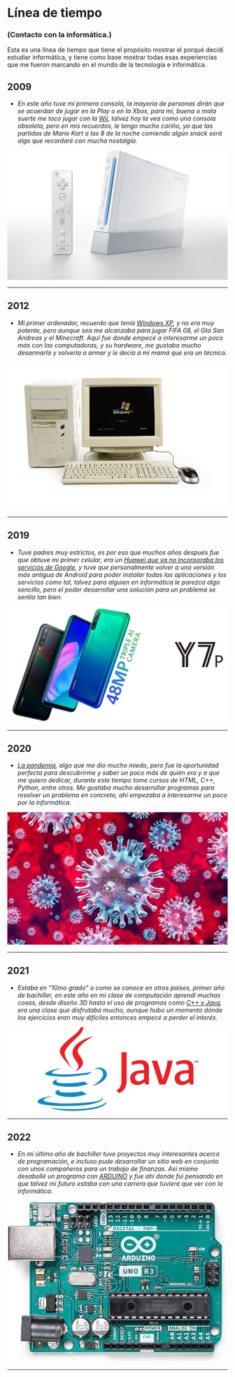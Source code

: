 # Línea de tiempo 
### (Contacto con la informática.)
Esta es una línea de tiempo que tiene el propósito mostrar el porqué decidí estudiar informática, y tiene como base mostrar todas esas experiencias que me fueron marcando en el mundo de la tecnología e informática.

2009
---

- *En este año tuve mi primera consola, la mayoría de personas dirán que se acuerdan de jugar en la Play o en la Xbox, para mí, buena o mala suerte me toco jugar con la [Wii](https://nintendo.fandom.com/es/wiki/Wii#:~:text=Wii%20es%20la%20consola%20de,consola%20hogare%C3%B1a%20principal%20de%20Nintendo.), talvez hoy la vea como una consola obsoleta, pero en mis recuerdos, le tengo mucho cariño, ya que las partidas de Mario Kart a las 8 de la noche comiendo algún snack será algo que recordaré con mucha nostalgia.*

<p align="center">
  <img src="./Wii.jpg" alt="Wii">
</p>

---

2012
---
- *Mi primer ordenador, recuerdo que tenía [Windows XP](https://www.profesionalreview.com/2020/12/20/historia-windows-xp/), y no era muy potente, pero aunque sea me alcanzaba para jugar FIFA 08, el Gta San Andreas y el Minecraft. Aquí fue donde empecé a interesarme un poco más con las computadoras, y su hardware, me gustaba mucho desarmarla y volverla a armar y le decía a mi mamá que era un técnico.*

<p align="center">
  <img src="./WindowsXp.jpg" alt="Windows">
</p>

---

2019
---
- *Tuve padres muy estrictos, es por eso que muchos años después fue que obtuve mi primer celular, era un [Huawei que ya no incorporaba los servicios de Google](https://www.pocket-lint.com/es-es/smartphones/noticias/huawei/148102-que-significa-la-prohibicion-de-google-de-huawei-para-su-telefono-huawei-u-honor/#:~:text=Estos%20tel%C3%A9fonos%20de%20Huawei%20no%20tienen%20servicios%20de%20Google&text=Eso%20significa%20que%20la%20serie,tienen%20ninguna%20aplicaci%C3%B3n%20de%20Google.), y tuve que personalmente volver a una versión más antigua de Android para poder instalar todas las aplicaciones y los servicios como tal, talvez para alguien en informática le parezca algo sencillo, pero el poder desarrollar una solución para un problema se sentía tan bien.*

<p align="center">
  <img src="./Huawei.jpg" alt="Huawei">
</p>

---

2020
---
- *[La pandemia](https://www.paho.org/es/enfermedad-por-coronavirus-covid-19), algo que me dio mucho miedo, pero fue la oportunidad perfecta para descubrirme y saber un poco más de quién era y a que me quiero dedicar, durante este tiempo tome cursos de HTML, C++, Python, entre otros. Me gustaba mucho desarrollar programas para resolver un problema en concreto, ahí empezaba a interesarme un poco por la informática.*

<p align="center">
  <img src="./Coronavirus.jpg" alt="Coronavirus">
</p>

---
2021
---
- *Estaba en “10mo grado” o como se conoce en otros países, primer año de bachiller, en este año en mi clase de computación aprendí muchas cosas, desde diseño 3D hasta el uso de programas como [C++ y Java](https://www.javatpoint.com/cpp-vs-java), era una clase que disfrutaba mucho, aunque hubo un momento dónde los ejercicios eran muy difíciles entonces empecé a perder el interés.*

<p align="center">
  <img src="./Java.jpg" alt="Java">
</p>

---


2022
---
- *En mi último año de bachiller tuve proyectos muy interesantes acerca de programación, e incluso pude desarrollar un sitio web en conjunto con unos compañeros para un trabajo de finanzas. Así mismo desabollé un programa con [ARDUINO](https://www.xataka.com/basics/que-arduino-como-funciona-que-puedes-hacer-uno) y fue ahí donde fui pensando en que talvez mi futuro estaba con una carrera que tuviera que ver con la informática.*

<p align="center">
  <img src="./Arduino.jpg" alt="Arduino">
</p>

---